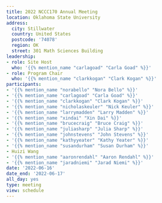 ```yaml
---
title: 2022 NCCC170 Annual Meeting
location: Oklahoma State University
address:
  city: Stillwater
  country: United States
  postcode: '74078'
  region: OK
  street: 301 Math Sciences Building
leadership:
- role: Site Host
  who: '{{% mention_name "carlagoad" "Carla Goad" %}}'
- role: Program Chair
  who: '{{% mention_name "clarkkogan" "Clark Kogan" %}}'
participants:
- '{{% mention_name "norabello" "Nora Bello" %}}'
- '{{% mention_name "carlagoad" "Carla Goad" %}}'
- '{{% mention_name "clarkkogan" "Clark Kogan" %}}'
- '{{% mention_name "nicholaskeuler" "Nick Keuler" %}}'
- '{{% mention_name "larrymadden" "Larry Madden" %}}'
- '{{% mention_name "xindai" "Xin Dai" %}}'
- '{{% mention_name "brucecraig" "Bruce Craig" %}}'
- '{{% mention_name "juliasharp" "Julia Sharp" %}}'
- '{{% mention_name "johnstevens" "John Stevens" %}}'
- '{{% mention_name "kathyyeater" "Kathy Yeater" %}}'
- '{{% mention_name "susandurham" "Susan Durham" %}}'
- Huizi Wang
- '{{% mention_name "aaronrendahl" "Aaron Rendahl" %}}'
- '{{% mention_name "jaradniemi" "Jarad Niemi" %}}'
date: '2022-06-16'
date_end: '2022-06-17'
all_day: yes
type: meeting
view: schedule
---
```

